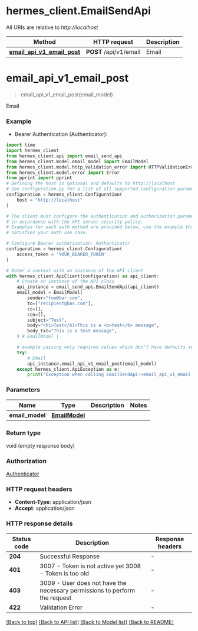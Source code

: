 # hermes_client.EmailSendApi

All URIs are relative to *http://localhost*

Method | HTTP request | Description
------------- | ------------- | -------------
[**email_api_v1_email_post**](EmailSendApi.md#email_api_v1_email_post) | **POST** /api/v1/email | Email


# **email_api_v1_email_post**
> email_api_v1_email_post(email_model)

Email

### Example

* Bearer Authentication (Authenticator):

```python
import time
import hermes_client
from hermes_client.api import email_send_api
from hermes_client.model.email_model import EmailModel
from hermes_client.model.http_validation_error import HTTPValidationError
from hermes_client.model.error import Error
from pprint import pprint
# Defining the host is optional and defaults to http://localhost
# See configuration.py for a list of all supported configuration parameters.
configuration = hermes_client.Configuration(
    host = "http://localhost"
)

# The client must configure the authentication and authorization parameters
# in accordance with the API server security policy.
# Examples for each auth method are provided below, use the example that
# satisfies your auth use case.

# Configure Bearer authorization: Authenticator
configuration = hermes_client.Configuration(
    access_token = 'YOUR_BEARER_TOKEN'
)

# Enter a context with an instance of the API client
with hermes_client.ApiClient(configuration) as api_client:
    # Create an instance of the API class
    api_instance = email_send_api.EmailSendApi(api_client)
    email_model = EmailModel(
        sender="foo@bar.com",
        to=["recipient@bar.com"],
        cc=[],
        ccn=[],
        subject="Test",
        body="<h1>Test</h1>This is a <b>test</b> message",
        body_txt="This is a test message",
    ) # EmailModel | 

    # example passing only required values which don't have defaults set
    try:
        # Email
        api_instance.email_api_v1_email_post(email_model)
    except hermes_client.ApiException as e:
        print("Exception when calling EmailSendApi->email_api_v1_email_post: %s\n" % e)
```


### Parameters

Name | Type | Description  | Notes
------------- | ------------- | ------------- | -------------
 **email_model** | [**EmailModel**](EmailModel.md)|  |

### Return type

void (empty response body)

### Authorization

[Authenticator](../README.md#Authenticator)

### HTTP request headers

 - **Content-Type**: application/json
 - **Accept**: application/json


### HTTP response details

| Status code | Description | Response headers |
|-------------|-------------|------------------|
**204** | Successful Response |  -  |
**401** | 3007 - Token is not active yet  3008 - Token is too old |  -  |
**403** | 3009 - User does not have the necessary permissions to perform the request |  -  |
**422** | Validation Error |  -  |

[[Back to top]](#) [[Back to API list]](../README.md#documentation-for-api-endpoints) [[Back to Model list]](../README.md#documentation-for-models) [[Back to README]](../README.md)

